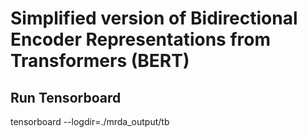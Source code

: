 # Simplified version of Bidirectional Encoder Representations from Transformers (BERT)

## Run Tensorboard
tensorboard --logdir=./mrda_output/tb 